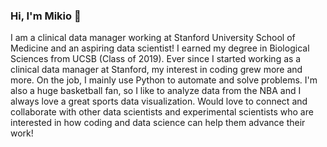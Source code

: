 ### Hi, I'm Mikio 👋

I am a clinical data manager working at Stanford University School of Medicine and an aspiring data scientist! I earned my degree in Biological Sciences from UCSB (Class of 2019). Ever since I started working as a clinical data manager at Stanford, my interest in coding grew more and more. On the job, I mainly use Python to automate and solve problems. I'm also a huge basketball fan, so I like to analyze data from the NBA and I always love a great sports data visualization. Would love to connect and collaborate with other data scientists and experimental scientists who are interested in how coding and data science can help them advance their work!
